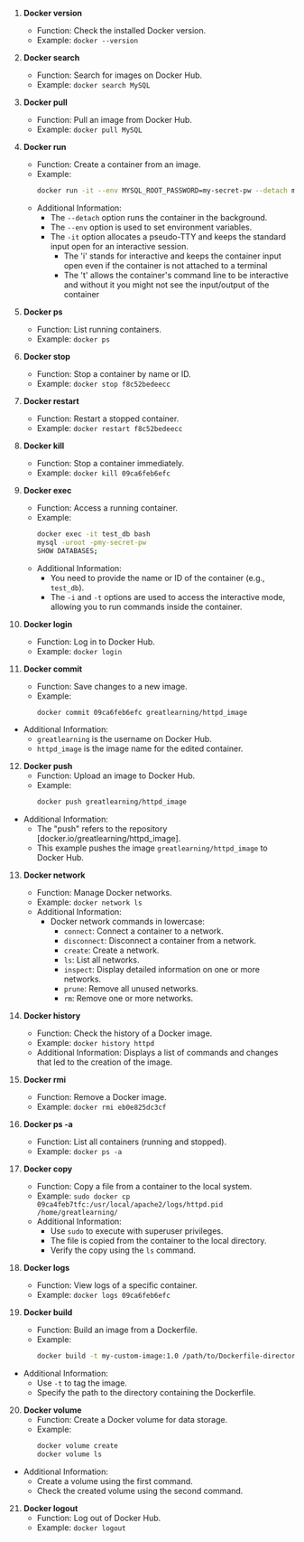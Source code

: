 1. **Docker version**
   - Function: Check the installed Docker version.
   - Example: `docker --version`

2. **Docker search**
   - Function: Search for images on Docker Hub.
   - Example: `docker search MySQL`

3. **Docker pull**
   - Function: Pull an image from Docker Hub.
   - Example: `docker pull MySQL`

4. **Docker run**
   - Function: Create a container from an image.
   - Example:
     ```sh
     docker run -it --env MYSQL_ROOT_PASSWORD=my-secret-pw --detach mysql
     ```
   - Additional Information:
     - The `--detach` option runs the container in the background.
     - The `--env` option is used to set environment variables.
     - The `-it` option allocates a pseudo-TTY and keeps the standard input open for an interactive session.
        - The 'i' stands for interactive and keeps the container input open even if the container is not attached to a terminal
        - The 't' allows the container's command line to be interactive and without it you might not see the input/output of the container

5. **Docker ps**
   - Function: List running containers.
   - Example: `docker ps`

6. **Docker stop**
   - Function: Stop a container by name or ID.
   - Example: `docker stop f8c52bedeecc`

7. **Docker restart**
   - Function: Restart a stopped container.
   - Example: `docker restart f8c52bedeecc`

8. **Docker kill**
   - Function: Stop a container immediately.
   - Example: `docker kill 09ca6feb6efc`

9. **Docker exec**
   - Function: Access a running container.
   - Example:
     ```sh
     docker exec -it test_db bash
     mysql -uroot -pmy-secret-pw
     SHOW DATABASES;
     ```
   - Additional Information:
     - You need to provide the name or ID of the container (e.g., `test_db`).
     - The `-i` and `-t` options are used to access the interactive mode, allowing you to run commands inside the container.

10. **Docker login**
    - Function: Log in to Docker Hub.
    - Example: `docker login`

11. **Docker commit**
    - Function: Save changes to a new image.
    - Example:
      ```sh
      docker commit 09ca6feb6efc greatlearning/httpd_image
      ```
   - Additional Information:
     - `greatlearning` is the username on Docker Hub.
     - `httpd_image` is the image name for the edited container.

12. **Docker push**
    - Function: Upload an image to Docker Hub.
    - Example:
      ```sh
      docker push greatlearning/httpd_image
      ```
   - Additional Information:
     - The "push" refers to the repository [docker.io/greatlearning/httpd_image].
     - This example pushes the image `greatlearning/httpd_image` to Docker Hub.

13. **Docker network**
    - Function: Manage Docker networks.
    - Example: `docker network ls`
    - Additional Information:
      - Docker network commands in lowercase:
        - `connect`: Connect a container to a network.
        - `disconnect`: Disconnect a container from a network.
        - `create`: Create a network.
        - `ls`: List all networks.
        - `inspect`: Display detailed information on one or more networks.
        - `prune`: Remove all unused networks.
        - `rm`: Remove one or more networks.

14. **Docker history**
    - Function: Check the history of a Docker image.
    - Example: `docker history httpd`
    - Additional Information: Displays a list of commands and changes that led to the creation of the image.

15. **Docker rmi**
    - Function: Remove a Docker image.
    - Example: `docker rmi eb0e825dc3cf`

16. **Docker ps -a**
    - Function: List all containers (running and stopped).
    - Example: `docker ps -a`

17. **Docker copy**
    - Function: Copy a file from a container to the local system.
    - Example: `sudo docker cp 09ca4feb7tfc:/usr/local/apache2/logs/httpd.pid /home/greatlearning/`
    - Additional Information:
      - Use `sudo` to execute with superuser privileges.
      - The file is copied from the container to the local directory.
      - Verify the copy using the `ls` command.

18. **Docker logs**
    - Function: View logs of a specific container.
    - Example: `docker logs 09ca6feb6efc`

19. **Docker build**
    - Function: Build an image from a Dockerfile.
    - Example:
      ```sh
      docker build -t my-custom-image:1.0 /path/to/Dockerfile-directory
      ```
   - Additional Information:
     - Use `-t` to tag the image.
     - Specify the path to the directory containing the Dockerfile.

20. **Docker volume**
    - Function: Create a Docker volume for data storage.
    - Example:
      ```sh
      docker volume create
      docker volume ls
      ```
   - Additional Information:
     - Create a volume using the first command.
     - Check the created volume using the second command.

21. **Docker logout**
    - Function: Log out of Docker Hub.
    - Example: `docker logout`